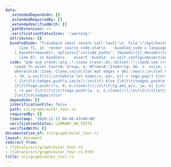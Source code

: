 ```yaml
---
data:
  _extendedDependsOn: []
  _extendedRequiredBy: []
  _extendedVerifiedWith: []
  _pathExtension: rs
  _verificationStatusIcon: ':warning:'
  attributes: {}
  bundledCode: "Traceback (most recent call last):\n  File \"/opt/hostedtoolcache/Python/3.9.0/x64/lib/python3.9/site-packages/onlinejudge_verify/documentation/build.py\"\
    , line 71, in _render_source_code_stat\n    bundled_code = language.bundle(stat.path,\
    \ basedir=basedir, options={'include_paths': [basedir]}).decode()\n  File \"/opt/hostedtoolcache/Python/3.9.0/x64/lib/python3.9/site-packages/onlinejudge_verify/languages/user_defined.py\"\
    , line 67, in bundle\n    assert 'bundle' in self.config\nAssertionError\n"
  code: "pub use crate::alg::*;\nuse crate::ds::bitset::*;\npub use crate::graph::*;\n\
    \npub fn euler_tour<A: Group, G: WTree<A::Item>>(g: &G, s: usize, a: A) -> Vec<A::Item>\n\
    where\n\tA::Item: Clone,\n{\n\tlet mut edges = Vec::new();\n\tlet mut togo = vec![(s,\
    \ !0, a.unit())];\n\twhile let Some((v, par, e)) = togo.pop() {\n\t\tif v.get_bit(31)\
    \ {\n\t\t\tedges.push(a.inv(e));\n\t\t} else {\n\t\t\tedges.push(e.clone());\n\
    \t\t\ttogo.push((!v, 0, e.clone()));\n\t\t\tg.adj_w(v, |w, e| {\n\t\t\t\tif w\
    \ != par {\n\t\t\t\t\ttogo.push((w, v, e.clone()));\n\t\t\t\t}\n\t\t\t})\n\t\t\
    }\n\t}\n\tedges\n}\n"
  dependsOn: []
  isVerificationFile: false
  path: src/graph/euler_tour.rs
  requiredBy: []
  timestamp: '2020-12-15 00:46:43+09:00'
  verificationStatus: LIBRARY_NO_TESTS
  verifiedWith: []
documentation_of: src/graph/euler_tour.rs
layout: document
redirect_from:
- /library/src/graph/euler_tour.rs
- /library/src/graph/euler_tour.rs.html
title: src/graph/euler_tour.rs
---
```

